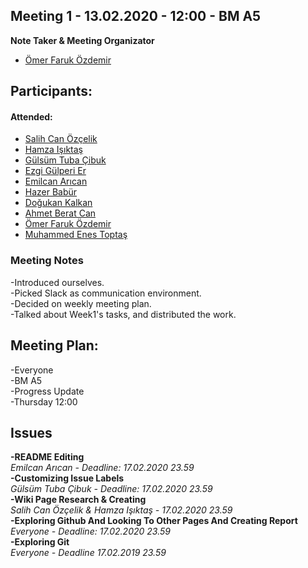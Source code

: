## Meeting 1 - 13.02.2020 - 12:00 - BM A5  

**Note Taker & Meeting Organizator**  
  * [Ömer Faruk Özdemir](https://github.com/bounswe/bounswe2020group6/)
  
## Participants:  

#### Attended:  
  * [Salih Can Özçelik](https://github.com/bounswe/bounswe2020group6/)
  * [Hamza Işıktaş](https://github.com/bounswe/bounswe2020group6/)
  * [Gülsüm Tuba Çibuk](https://github.com/bounswe/bounswe2020group6/)
  * [Ezgi Gülperi Er](https://github.com/bounswe/bounswe2020group6/)
  * [Emilcan Arıcan](https://github.com/bounswe/bounswe2020group6/)
  * [Hazer Babür](https://github.com/bounswe/bounswe2020group6/)
  * [Doğukan Kalkan](https://github.com/bounswe/bounswe2020group6/)
  * [Ahmet Berat Can](https://github.com/bounswe/bounswe2020group6/)
  * [Ömer Faruk Özdemir](https://github.com/bounswe/bounswe2020group6/)
  * [Muhammed Enes Toptaş](https://github.com/bounswe/bounswe2020group6/)
  
  ### Meeting Notes
  -Introduced ourselves.  
  -Picked Slack as communication environment.  
  -Decided on weekly meeting plan.  
  -Talked about Week1's tasks, and distributed the work.  
  
## Meeting Plan:  
-Everyone  
-BM A5  
-Progress Update  
-Thursday 12:00   


Issues  
------  
**-README Editing**  
_Emilcan Arıcan - Deadline: 17.02.2020 23.59_  
**-Customizing Issue Labels**   
_Gülsüm Tuba Çibuk - Deadline: 17.02.2020 23.59_    
**-Wiki Page Research & Creating**  
_Salih Can Özçelik & Hamza Işıktaş - 17.02.2020 23.59_  
**-Exploring Github And Looking To Other Pages And Creating Report**    
_Everyone -  Deadline: 17.02.2020 23.59_    
**-Exploring Git**  
_Everyone - Deadline 17.02.2019 23.59_    

